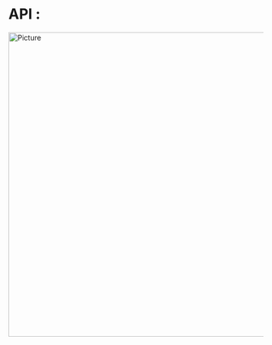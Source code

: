 # API : 

<img src="[Picture.svg](https://github.com/1Ahmedzedan/js_cheat_sheet/assets/116225212/17115824-605a-457e-bb08-6f6076ec176b)" 
        alt="Picture" 
        width="800" 
        height="600" 
        style="display: block; margin: 0 auto" />
